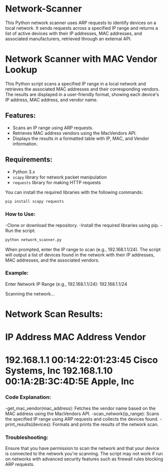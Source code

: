 # Network-Scanner
This Python network scanner uses ARP requests to identify devices on a local network. It sends requests across a specified IP range and returns a list of active devices with their IP addresses, MAC addresses, and associated manufacturers, retrieved through an external API.

# Network Scanner with MAC Vendor Lookup

This Python script scans a specified IP range in a local network and retrieves the associated MAC addresses and their corresponding vendors. The results are displayed in a user-friendly format, showing each device's IP address, MAC address, and vendor name.

## Features:
- Scans an IP range using ARP requests.
- Retrieves MAC address vendors using the MacVendors API.
- Displays the results in a formatted table with IP, MAC, and Vendor information.

## Requirements:
- Python 3.x
- `scapy` library for network packet manipulation
- `requests` library for making HTTP requests

You can install the required libraries with the following commands:

```bash
pip install scapy requests
```

### How to Use:
-Clone or download the repository.
-Install the required libraries using pip.
-Run the script:
```bash
python network_scanner.py
```
When prompted, enter the IP range to scan (e.g., 192.168.1.1/24).
The script will output a list of devices found in the network with their IP addresses, MAC addresses, and the associated vendors.

### Example:
Enter Network IP Range (e.g., 192.168.1.1/24): 192.168.1.1/24

Scanning the network...

Network Scan Results:
==================================================
IP Address        MAC Address         Vendor
==================================================
192.168.1.1       00:14:22:01:23:45  Cisco Systems, Inc
192.168.1.10      00:1A:2B:3C:4D:5E  Apple, Inc
==================================================


### Code Explanation:
-get_mac_vendor(mac_address): Fetches the vendor name based on the MAC address using the MacVendors API.
-scan_network(ip_range): Scans the specified IP range using ARP requests and collects the devices found.
-print_results(devices): Formats and prints the results of the network scan.

### Troubleshooting:
Ensure that you have permission to scan the network and that your device is connected to the network you're scanning.
The script may not work if run on networks with advanced security features such as firewall rules blocking ARP requests.
